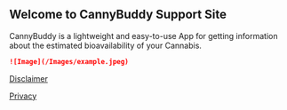 ## Welcome to CannyBuddy Support Site

CannyBuddy is a lightweight and easy-to-use App for getting information about the estimated bioavailability of your Cannabis.

```markdown
![Image](/Images/example.jpeg)
```
[Disclaimer](https://martinssoftwareloesungen.github.io/Disclaimer.html)

[Privacy](https://martinssoftwareloesungen.github.io/Privacy.html)
